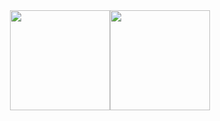 <div align="center"> <img height="160px" src="https://github-readme-stats.vercel.app/api?username=guojiongwei&hide_border=true&show_icons=trueline_height=22&theme=white" /><img height="160px" src="https://github-readme-stats.vercel.app/api/top-langs/?username=guojiongwei&hide_border=true&layout=compact&langs_count=6&theme=white" />  </div>
